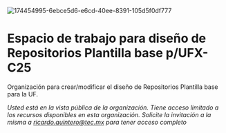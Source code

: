 ![174454995-6ebce5d6-e6cd-40ee-8391-105d5f0df777](https://user-images.githubusercontent.com/55771796/183143437-0019fae2-2de8-4560-869a-56c7ded95f51.png)

# Espacio de trabajo para diseño de Repositorios Plantilla base p/UFX-C25

Organización para crear/modificar el diseño de Repositorios Plantilla base para la UF.

*Usted está en la vista pública de la organización. Tiene acceso limitado a los recursos disponibles en esta organización. Solicite la invitación a la misma a ricardo.quintero@tec.mx para tener acceso completo*
